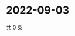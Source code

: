 # 2022-09-03

共 0 条

<!-- BEGIN WEIBO -->
<!-- 最后更新时间 Sat Sep 03 2022 14:19:42 GMT+0800 (China Standard Time) -->

<!-- END WEIBO -->
